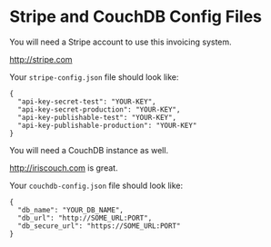Stripe and CouchDB Config Files
=

You will need a Stripe account to use this invoicing system.

http://stripe.com

Your `stripe-config.json` file should look like:

```
{
  "api-key-secret-test": "YOUR-KEY",
  "api-key-secret-production": "YOUR-KEY",
  "api-key-publishable-test": "YOUR-KEY",
  "api-key-publishable-production": "YOUR-KEY"
}
```

You will need a CouchDB instance as well.

http://iriscouch.com is great.

Your `couchdb-config.json` file should look like:

```
{
  "db_name": "YOUR_DB_NAME",
  "db_url": "http://SOME_URL:PORT",
  "db_secure_url": "https://SOME_URL:PORT"
}
```